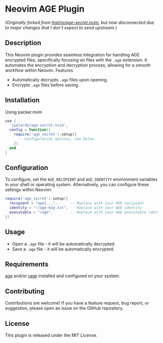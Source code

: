 # Neovim AGE Plugin

_(Originally forked from [histrio/age-secret.nvim](https://github.com/histrio/age-secret.nvim), but now disconnected due to major changes that I don't expect to send upstream.)_

## Description

This Neovim plugin provides seamless integration for handling AGE encrypted
files, specifically focusing on files with the `.age` extension. It automates
the encryption and decryption process, allowing for a smooth workflow within
Neovim. Features

- Automatically decrypts `.age` files upon opening.
- Encrypts `.age` files before saving.

## Installation

Using packer.nvim

```lua
use {
  'jpalardy/age-secret.nvim',
  config = function()
    require('age_secret').setup({
      -- Configuration options, see below
    })
  end
}
```


## Configuration

To configure, set the `AGE_RECIPIENT` and `AGE_IDENTITY` environment variables
in your shell or operating system. Alternatively, you can configure these
settings within Neovim:

```lua
require('age_secret').setup({
  recipient = "age1...",      -- Replace with your AGE recipient
  identity = "~/age-key.txt", -- Replace with your AGE identity
  executable = "rage",        -- Replace with your AGE executable (default: age)
})
```

## Usage

- Open a `.age` file - it will be automatically decrypted.
- Save a `.age` file - it will be automatically encrypted.

## Requirements

[age](https://github.com/FiloSottile/age) and/or
[rage](https://github.com/str4d/rage) installed and configured on your system.

## Contributing

Contributions are welcome! If you have a feature request, bug report, or
suggestion, please open an issue on the GitHub repository.

## License

This plugin is released under the MIT License.
